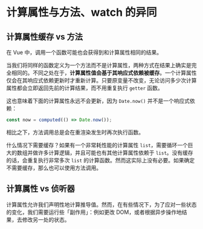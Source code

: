 # 计算属性与方法、watch 的异同

## 计算属性缓存 vs 方法

在 Vue 中，调用一个函数可能也会获得到和计算属性相同的结果。

当我们将同样的函数定义为一个方法而不是计算属性，两种方式在结果上确实是完全相同的。不同之处在于，**计算属性值会基于其响应式依赖被缓存**。一个计算属性仅会在其响应式依赖更新时才重新计算。只要原变量不改变，无论访问多少次计算属性都会立即返回先前的计算结果，而不用重复执行 `getter` 函数。

这也意味着下面的计算属性永远不会更新，因为 `Date.now()` 并不是一个响应式依赖：

```js
const now = computed(() => Date.now());
```

相比之下，方法调用总是会在重渲染发生时再次执行函数。

什么情况下需要缓存？如果有一个非常耗性能的计算属性 `list`，需要循环一个巨大的数组并做许多计算逻辑，并且可能也有其他计算属性依赖于 `list`。没有缓存的话，会重复执行非常多次 `list` 的计算函数。然而这实际上没有必要。如果确定不需要缓存，那么也可以使用方法调用。


## 计算属性 vs 侦听器

计算属性允许我们声明性地计算推导值。然而，在有些情况下，为了应对一些状态的变化，我们需要运行些「副作用」：例如更改 DOM，或者根据异步操作地结果，去修改另一处的状态。